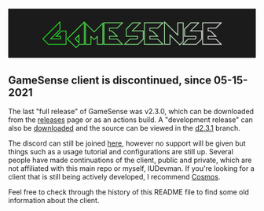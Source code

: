 ![logo](https://github.com/IUDevman/gamesense-assets/blob/main/images/new/logo_large.png)

## GameSense client is discontinued, since 05-15-2021

The last "full release" of GameSense was v2.3.0, which can be downloaded from the [releases](https://github.com/IUDevman/gamesense-client/releases/tag/2.3.0) page or as an actions build. A "development release" can also be [downloaded](https://github.com/IUDevman/gamesense-client/releases/tag/d2.3.1) and the source can be viewed in the [d2.3.1](https://github.com/IUDevman/gamesense-client/tree/d2.3.1) branch.

The discord can still be joined [here](https://discord.gg/xfgPw63), however no support will be given but things such as a usage tutorial and configurations are still up. Several people have made continuations of the client, public and private, which are not affiliated with this main repo or myself, IUDevman. If you're looking for a client that is still being actively developed, I recommend [Cosmos](https://github.com/linustouchtips/cosmos).

Feel free to check through the history of this README file to find some old information about the client.
